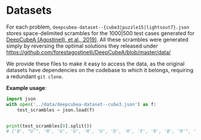 # Datasets

For each problem, `deepcubea-dataset--{cube3|puzzle15|lightsout7}.json` stores space-delimited scrambles for the 1000|500 test cases generated for [DeepCubeA (Agostinelli, et al., 2019)](https://github.com/forestagostinelli/DeepCubeA). All these scrambles were generated simply by reversing the optimal solutions they released under https://github.com/forestagostinelli/DeepCubeA/blob/master/data/

We provide these files to make it easy to access the data, as the original datasets have dependencies on the codebase to which it belongs, requiring a redundant `git clone`.

**Example usage**:

```python
import json
with open('../data/deepcubea-dataset--cube3.json') as f:
    test_scrambles = json.load(f)


print(test_scrambles[0].split())
# ['B', "U'", 'R', 'U', 'U', 'R', 'U', 'D', 'R', 'F', 'R', 'B', "R'", "F'", "U'", "R'", "F'", "F'", 'U', "R'", "F'", 'D']
```
